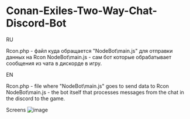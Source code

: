 # Conan-Exiles-Two-Way-Chat-Discord-Bot
RU

Rcon.php - файл куда обращается "NodeBot\main.js" для отправки данных на Rcon
NodeBot\main.js - сам бот которые обрабатывает сообщения из чата в дискорде в игру.

EN

Rcon.php - file where "NodeBot\main.js" goes to send data to Rcon
NodeBot\main.js - the bot itself that processes messages from the chat in the discord to the game.

Screens
![image](https://github.com/UrbanSide/Conan-Exiles-Two-Way-Chat-Discord-Bot/assets/26259129/329d3b28-6b8c-4468-8c0e-e2d683523be4)
